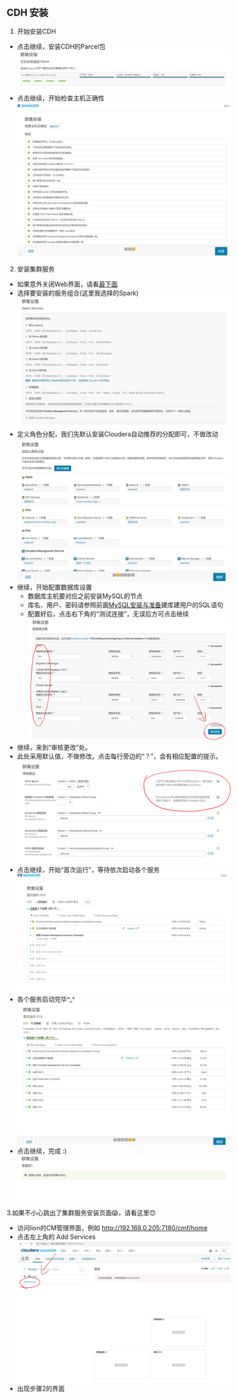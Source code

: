 ## CDH 安装

1. 开始安装CDH
  - 点击继续，安装CDH的Parcel包
  ![安装CDH的Parcel包截图](./install_parcel.PNG)
  - 点击继续，开始检查主机正确性
  ![检查主机正确性截图](./node_check.PNG)
2. 安装集群服务
  - 如果意外关闭Web界面，请看<a href="#nice">最下面</a>
  - 选择要安装的服务组合(这里我选择的Spark)
  ![服务组合截图](./select_service.PNG)
  - 定义角色分配，我们先默认安装Cloudera自动推荐的分配即可，不做改动
  ![定义角色分配](./decision_roles.PNG)
  - 继续，开始配置数据库设置
    - 数据库主机要对应之前安装MySQL的节点
    - 库名、用户、密码请参照前面[MySQL安装与准备](../../prepare/mysql/mysql.md)建库建用户的SQL语句
    - 配置好后，点击右下角的“测试连接”，无误后方可点击继续
  ![配置数据库设置截图](./conf_database.PNG)
  - 继续，来到“审核更改”处。
  - 此处采用默认值，不做修改。点击每行旁边的“？”，会有相应配置的提示。
  ![审核更改截图](./examine_change.PNG)
  - 点击继续，开始“首次运行”，等待依次启动各个服务
  ![首次运行截图1](./cdh_first_run_1.PNG)
  - 各个服务启动完毕^_^
  ![首次运行截图2](./cdh_first_run_2.PNG)
  - 点击继续，完成 :)
  ![完成截图](./cdh_run_over.PNG)
 
3.<a name="nice">如果不小心跳出了集群服务安装页面😱，请看这里😊</a>
  - 访问lion的CM管理界面，例如 http://192.168.0.205:7180/cmf/home
  - 点击左上角的 Add Services
  ![点击安装服务截图](./cm_unknown.PNG)
  - 出现步骤2的界面

